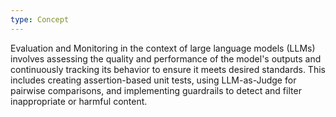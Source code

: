 ```yaml
---
type: Concept
---
```


Evaluation and Monitoring in the context of large language models (LLMs) involves assessing the quality and performance of the model's outputs and continuously tracking its behavior to ensure it meets desired standards. This includes creating assertion-based unit tests, using LLM-as-Judge for pairwise comparisons, and implementing guardrails to detect and filter inappropriate or harmful content.